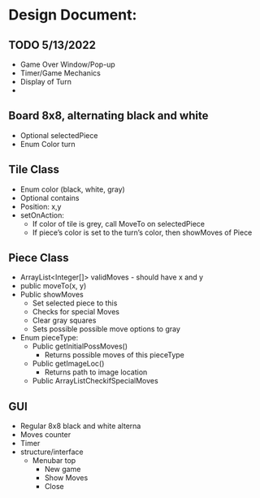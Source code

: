 # Design Document:

## TODO 5/13/2022

- Game Over Window/Pop-up
- Timer/Game Mechanics
- Display of Turn
- 

## Board 8x8, alternating black and white
 - Optional<Piece> selectedPiece
 - Enum Color turn
  
## Tile Class
 - Enum color (black, white, gray)
 - Optional<Piece> contains
 - Position: x,y
 - setOnAction:
   - If color of tile is grey, call MoveTo on selectedPiece
   - If piece’s color is set to the turn’s color, then showMoves of Piece

  
## Piece Class
  - ArrayList<Integer[]> validMoves - should have x and y
  - public moveTo(x, y)
  - Public showMoves
    - Set selected piece to this
    - Checks for special Moves
    - Clear gray squares
    - Sets possible possible move options to gray
  - Enum pieceType:
    - Public getInitialPossMoves()
      - Returns possible moves of this pieceType
    - Public getImageLoc()
      - Returns path to image location
    - Public ArrayListCheckifSpecialMoves

## GUI

  - Regular 8x8 black and white alterna
  - Moves counter
  - Timer
  - structure/interface
    - Menubar top
      - New game
      - Show Moves
      - Close




